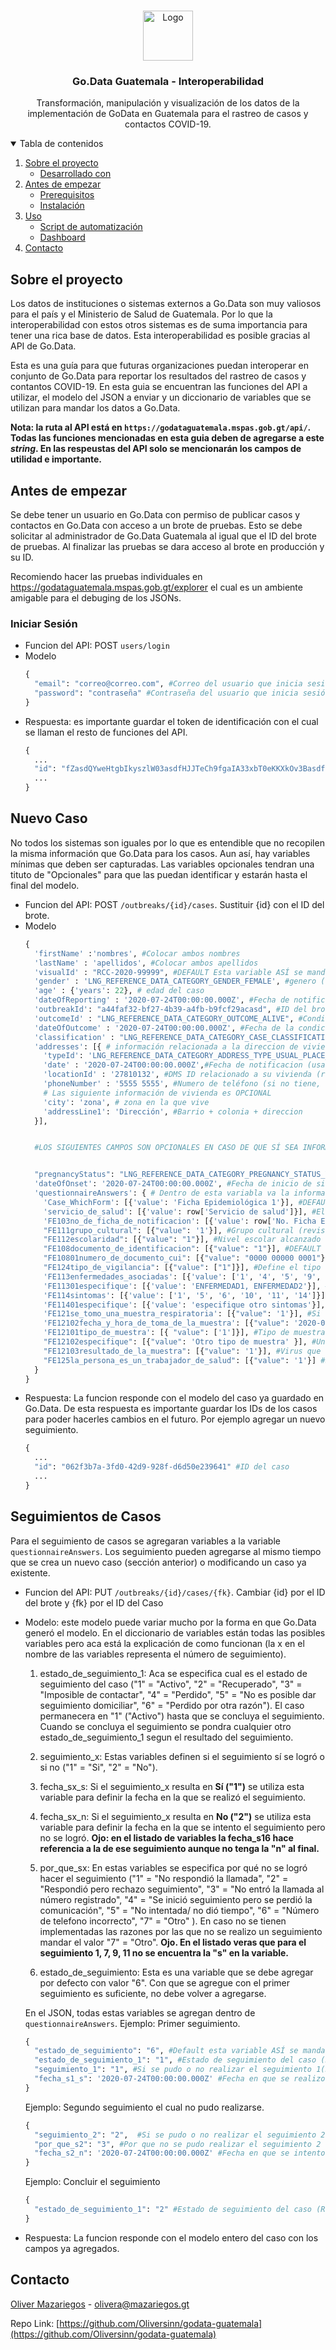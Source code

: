 <!--
*** Thanks for checking out the Best-README-Template. If you have a suggestion
*** that would make this better, please fork the repo and create a pull request
*** or simply open an issue with the tag "enhancement".
*** Thanks again! Now go create something AMAZING! :D
-->



<!-- PROJECT SHIELDS -->
<!--
*** I'm using markdown "reference style" links for readability.
*** Reference links are enclosed in brackets [ ] instead of parentheses ( ).
*** See the bottom of this document for the declaration of the reference variables
*** for contributors-url, forks-url, etc. This is an optional, concise syntax you may use.
*** https://www.markdownguide.org/basic-syntax/#reference-style-links
-->

<!-- PROJECT LOGO -->
<br />
<p align="center">
  <a href="https://github.com/othneildrew/Best-README-Template">
    <img src="https://extranet.who.int/goarn/sites/default/files/go.data_.png" alt="Logo"  height="80">
  </a>

  <h3 align="center">Go.Data Guatemala - Interoperabilidad</h3>

  <p align="center">
    Transformación, manipulación y visualización de los datos de la implementación de GoData en Guatemala para el rastreo de casos y contactos COVID-19.
  </p>
</p>



<!-- TABLE OF CONTENTS -->
<details open="open">
  <summary>Tabla de contenidos</summary>
  <ol>
    <li>
      <a href="#sobre-el-proyecto">Sobre el proyecto</a>
      <ul>
        <li><a href="#desarrollado-con">Desarrollado con</a></li>
      </ul>
    </li>
    <li>
      <a href="#antes-de-empezar">Antes de empezar</a>
      <ul>
        <li><a href="#prerequisitos">Prerequisitos</a></li>
        <li><a href="#instalacion">Instalación</a></li>
      </ul>
    </li>
    <li><a href="#uso">Uso</a>
      <ul>
        <li><a href="#script-de-automatización">Script de automatización</a></li>
        <li><a href="#dashboard">Dashboard</a></li>
      </ul>
    </li>
    <li><a href="#contacto">Contacto</a></li>
  </ol>
</details>



<!-- ABOUT THE PROJECT -->
## Sobre el proyecto

Los datos de instituciones o sistemas externos a Go.Data son muy valiosos para el país y el Ministerio de Salud de Guatemala. Por lo que la interoperabilidad con estos otros sistemas es de suma importancia para tener una rica base de datos. Esta interoperabilidad es posible gracias al API de Go.Data.

Esta es una guía para que futuras organizaciones puedan interoperar en conjunto de Go.Data para reportar los resultados del rastreo de casos y contantos COVID-19. En esta guia se encuentran las funciones del API a utilizar, el modelo del JSON a enviar y un diccionario de variables que se utilizan para mandar los datos a Go.Data.

<strong>Nota: la ruta al API está en `https://godataguatemala.mspas.gob.gt/api/`. Todas las funciones mencionadas en esta guia deben de agregarse a este <em>string</em>. En las respeustas del API solo se mencionarán los campos de utilidad e importante.</strong>

<!-- GETTING STARTED -->
## Antes de empezar

Se debe tener un usuario en Go.Data con permiso de publicar casos y contactos en Go.Data con acceso a un brote de pruebas. Esto se debe solicitar al administrador de Go.Data Guatemala al igual que el ID del brote de pruebas. Al finalizar las pruebas se dara acceso al brote en producción y su ID.

Recomiendo hacer las pruebas individuales en https://godataguatemala.mspas.gob.gt/explorer el cual es un ambiente amigable para el debuging de los JSONs.

### Iniciar Sesión

* Funcion del API: POST `users/login`
* Modelo
  ```python
  {
    "email": "correo@correo.com", #Correo del usuario que inicia sesión
    "password": "contraseña" #Contraseña del usuario que inicia sesión
  }
  ```
* Respuesta: es importante guardar el token de identificación con el cual se llaman el resto de funciones del API.
  ```python
  {
    ...
    "id": "fZasdQYweHtgbIkyszlW03asdfHJJTeCh9fgaIA33xbT0eKKXkOv3Basdfds0UC" #Token
    ...
  }
  ```


## Nuevo Caso

No todos los sistemas son iguales por lo que es entendible que no recopilen la misma información que Go.Data para los casos. Aun así, hay variables mínimas que deben ser capturadas. Las variables opcionales tendran una tituto de "Opcionales" para que las puedan identificar y estarán hasta el final del modelo.

* Funcion del API: POST `/outbreaks/{id}/cases`. Sustituir {id} con el ID del brote.
* Modelo
  ```python
  {
    'firstName' :'nombres', #Colocar ambos nombres
    'lastName' : 'apellidos', #Colocar ambos apellidos
    'visualId' : "RCC-2020-99999", #DEFAULT Esta variable ASÍ se manda! es la generadora de IDs
    'gender' : 'LNG_REFERENCE_DATA_CATEGORY_GENDER_FEMALE', #genero (revisar diccionario de variables)
    'age' : {'years': 22}, # edad del caso
    'dateOfReporting' : '2020-07-24T00:00:00.000Z', #Fecha de notificacion (usar ese formato para las fechas) 
    'outbreakId': "a44faf32-bf27-4b39-a4fb-b9fcf29acasd", #ID del brote
    'outcomeId' : "LNG_REFERENCE_DATA_CATEGORY_OUTCOME_ALIVE", #Condicion del paciente = Vivo (revisar diccionario de variables)
    'dateOfOutcome' : '2020-07-24T00:00:00.000Z', #Fecha de la condicion del paciente (puede ser la misma que la fecha de notificación)
    'classification' : "LNG_REFERENCE_DATA_CATEGORY_CASE_CLASSIFICATION_SUSPECT", #Clasificación epidemiológica = Sospechos (revisar diccionario de variables)
    'addresses': [{ # información relacionada a la direccion de vivienda de la persona              
      'typeId': 'LNG_REFERENCE_DATA_CATEGORY_ADDRESS_TYPE_USUAL_PLACE_OF_RESIDENCE', #DEFAULT Esta variable ASÍ se manda!
      'date' : '2020-07-24T00:00:00.000Z',#Fecha de notificacion (usar ese formato para las fechas)
      'locationId' : '27810132', #DMS ID relacionado a su vivienda (revisar base de datos de locationsID)
      'phoneNumber' : '5555 5555', #Numero de teléfono (si no tiene, enviar un string vacio '')
      # Las siguiente información de vivienda es OPCIONAL
      'city': 'zona', # zona en la que vive
      'addressLine1': 'Dirección', #Barrio + colonia + direccion
    }],


    #LOS SIGUIENTES CAMPOS SON OPCIONALES EN CASO DE QUE SÍ SEA INFORMACIÓN CAPTADA


    "pregnancyStatus": "LNG_REFERENCE_DATA_CATEGORY_PREGNANCY_STATUS_YES_TRIMESTER_UNKNOWN", #Estado de embarazo = Si (revisar diccionario de variables)
    'dateOfOnset': '2020-07-24T00:00:00.000Z', #Fecha de inicio de sintomas,
    'questionnaireAnswers': { # Dentro de esta variabla va la información de la ficha epidemiológica del MSPAS e información relacionada a los seguimientos de CASOS
      'Case_WhichForm': [{'value': 'Ficha Epidemiológica 1'}], #DEFAULT Esta variable ASÍ se manda! esta variable es necesaria para ingresar información en esta sección!
      'servicio_de_salud': [{'value': row['Servicio de salud']}], #El servicio de salud que captura el caso (e.g. Nombre del Hospital o Nombre de la institucion que interopera)
      'FE103no_de_ficha_de_notificacion': [{'value': row['No. Ficha Epidemiológica']}], # ID ficha de notificacíon
      "FE111grupo_cultural": [{"value": '1'}], #Grupo cultural (revisar diccionario de variables para ver correlativo)
      "FE112escolaridad": [{"value": "1"}], #Nivel escolar alcanzado (revisar diccionario de variabels para ver correlativo)
      "FE108documento_de_identificacion": [{"value": "1"}], #DEFAULT esta variable así se manda! Define que el documento de identificación es el DPI y el OBLIGATORIA para agregar DPI
      "FE10801numero_de_documento_cui": [{"value": "0000 00000 0001"}], #CUI (es obligatoria la variable anterior)
      "FE124tipo_de_vigilancia": [{"value": ["1"]}], #Define el tipo de vigilancia que se dara al caso ETI/IRAG (revisar diccionario de variables para ver correlativo)
      'FE113enfermedades_asociadas': [{'value': ['1', '4', '5', '9', '11', '14']}], #Enfermedades asociadas al caso. Pueden ser multiples por lo que se separan con comas "," (revisar diccionario de variables para ver correlativo)
      'FE11301especifique': [{'value': 'ENFERMEDAD1, ENFERMEDAD2'}], #Una de las opciones de enfermedades asociadas (variable anterior) es "otro" la cual se especifica en esta variable
      'FE114sintomas': [{'value': ['1', '5', '6', '10', '11', '14']}], #Sintomas del caso. Pueden ser multiples por lo que se separan con comas "," (revisar diccionario de variables para ver correlativo)
      'FE11401especifique': [{'value': 'especifique otro sintomas'}], #Una de las opciones de los sintomas (variable anterior) es "otro" la cual se especifica en esta variable
      'FE121se_tomo_una_muestra_respiratoria': [{"value": '1'}], #Si se tomo muestra respiratoria: SI/NO == 1/2. OBLIGATORIA para ingresar cualquier información relacionada a la prueba respiratoria (revisar diccionario de variables para ver correlativo)
      'FE12102fecha_y_hora_de_toma_de_la_muestra': [{"value": '2020-07-24T00:00:00.000Z'}],  #Fecha en que se tomo la muestra respiratorio (seguir el formato de fecha)
      'FE12101tipo_de_muestra': [{ "value": ['1']}], #Tipo de muestra respiratoria (revisar diccionario de variables)
      "FE12102especifique": [{"value": 'Otro tipo de muestra' }], #Una de las opciones de muestra respiratoria (variable anterior) es "otro" la cual se especifica en esta variable
      "FE12103resultado_de_la_muestra": [{"value": '1'}], #Virus que se detecto de la muestra respiratoria
      "FE125la_persona_es_un_trabajador_de_salud": [{"value": '1'}] #Si el caso es un trabajador de salud (en caso no lo sea no agregar este campo)
    }
  }
  ```
* Respuesta: La funcion responde con el modelo del caso ya guardado en Go.Data. De esta respuesta es importante guardar los IDs de los casos para poder hacerles cambios en el futuro. Por ejemplo agregar un nuevo seguimiento.
  ```python
  {
    ...
    "id": "062f3b7a-3fd0-42d9-928f-d6d50e239641" #ID del caso
    ...
  }
  ```

## Seguimientos de Casos

Para el seguimiento de casos se  agregaran variables a la variable `questionnaireAnswers`. Los seguimiento pueden agregarse al mismo tiempo que se crea un nuevo caso (sección anterior) o modificando un caso ya existente.

* Funcion del API: PUT `/outbreaks/{id}/cases/{fk}`. Cambiar {id} por el ID del brote y {fk} por el ID del Caso
* Modelo: este modelo puede variar mucho por la forma en que Go.Data generó el modelo. En el diccionario de variables están todas las posibles variables pero aca está la explicación de como funcionan (la x en el nombre de las variables representa el número de seguimiento).
  1. estado_de_seguimiento_1: Aca se especifica cual es el estado de seguimiento del caso ("1" = "Activo", "2" = "Recuperado", "3" = "Imposible de contactar", "4" = "Perdido", "5" = "No es posible dar seguimiento domiciliar", "6" = "Perdido por otra razón"). El caso permanecera en "1" ("Activo") hasta que se concluya el seguimiento. Cuando se concluya el seguimiento se pondra cualquier otro estado_de_seguimiento_1 segun el resultado del seguimiento.

  2. seguimiento_x: Estas variables definen si el seguimiento sí se logró o si no ("1" = "Si", "2" = "No").

  3. fecha_sx_s: Si el seguimiento_x resulta en <strong>Sí ("1")</strong> se utiliza esta variable para definir la fecha en la que se realizó el seguimiento.

  4. fecha_sx_n: Si el seguimiento_x resulta en <strong>No ("2")</strong> se utiliza esta variable para definir la fecha en la que se intento el seguimiento pero no se logró. <strong>Ojo: en el listado de variables la fecha_s16 hace referencia a la de ese seguimiento aunque no tenga la "n" al final.</strong>

  5. por_que_sx: En estas variables se especifica por qué no se logró hacer el seguimiento ("1" = "No respondió la llamada", "2" = "Respondió pero rechazo seguimiento", "3" = "No entró la llamada al número registrado", "4" = "Se inició seguimiento pero se perdió la comunicación", "5" = "No intentada/ no dió tiempo", "6" = "Número de telefono incorrecto", "7" = "Otro" ). En caso no se tienen implementadas las razones por las que no se realizo un seguimiento mandar el valor "7" = "Otro". <strong>Ojo. En el listado veras que para el seguimiento 1, 7, 9, 11 no se encuentra la "s" en la variable.</strong>

  6. estado_de_seguimiento: Esta es una variable que se debe agregar por defecto con valor "6". Con que se agregue con el primer seguimiento es suficiente, no debe volver a agregarse.

  En el JSON, todas estas variables se agregan dentro de `questionnaireAnswers`. 
  Ejemplo: Primer seguimiento.
  ```python
  {
    "estado_de_seguimiento": "6", #Default esta variable ASÍ se manda!
    "estado_de_seguimiento_1": "1", #Estado de seguimiento del caso (Revisar diccionario de variables para ver el correlativo)
    "seguimiento_1": "1", #Si se pudo o no realizar el seguimiento 1(Revisar diccionario de variables para ver el correlativo)
    "fecha_s1_s": '2020-07-24T00:00:00.000Z' #Fecha en que se realizo el primer seguimiento (usar este formato para las fechas)
  }
  ```

  Ejemplo: Segundo seguimiento el cual no pudo realizarse.
  ```python
  {
    "seguimiento_2": "2",  #Si se pudo o no realizar el seguimiento 2 (Revisar diccionario de variables para ver el correlativo)
    "por_que_s2": "3", #Por que no se pudo realizar el seguimiento 2 (Revisar diccionario de variables para ver el correlativo)
    "fecha_s2_n": '2020-07-24T00:00:00.000Z' #Fecha en que se intento realizar el segundo seguimiento (usar este formato para las fechas)
  }
  ```

  Ejemplo: Concluir el seguimiento
  ```python
  {
    "estado_de_seguimiento_1": "2" #Estado de seguimiento del caso (Revisar diccionario de variables para ver el correlativo)
  }
  ```
* Respuesta: La funcion responde con el modelo entero del caso con los campos ya agregados.


<!-- CONTACT -->
## Contacto

[Oliver Mazariegos](https://mazariegos.gt/) - olivera@mazariegos.gt

Repo Link: [https://github.com/Oliversinn/godata-guatemala](https://github.com/Oliversinn/godata-guatemala)

